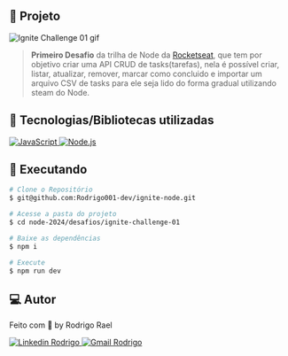 ## :page_with_curl: Projeto

![Ignite Challenge 01 gif](https://github.com/Rodrigo001-dev/ignite-node/blob/main/node-2024/desafios/ignite-challenge-01/.github/images/ignite-challenge-01.gif)

> <b>Primeiro Desafio</b> da trilha de Node da [Rocketseat](https://github.com/Rocketseat), que tem por objetivo criar uma API CRUD de tasks(tarefas), nela é possível criar, listar, atualizar, remover, marcar como concluido e importar um arquivo CSV de tasks para ele seja lido do forma gradual utilizando steam do Node.

## 🚀 Tecnologias/Bibliotecas utilizadas

<a href="https://www.javascript.com/" target="_blank"> <img src="https://img.shields.io/badge/-JavaScript-yellow?style=flat-square&logo=Javascript&logoColor=white" alt="JavaScript"> </a>
<a href="https://nodejs.org/en/" target="_blank"> <img src="https://img.shields.io/badge/-Node.js-32CD32?style=flat-square&logo=Node.js&logoColor=white" alt="Node.js"> </a>

## :construction_worker: Executando

```bash
# Clone o Repositório
$ git@github.com:Rodrigo001-dev/ignite-node.git
```

```bash
# Acesse a pasta do projeto
$ cd node-2024/desafios/ignite-challenge-01
```

```bash
# Baixe as dependências
$ npm i
```

```bash
# Execute
$ npm run dev
```

## 💻 Autor

Feito com 💜 by Rodrigo Rael

<a href="https://www.linkedin.com/in/rodrigo-rael-a7a4b51a9/" target="_blank"> <img src="https://img.shields.io/badge/-RodrigoRael-blue?style=flat-square&logo=Linkedin&logoColor=white&link=https" alt="Linkedin Rodrigo"> </a>
<a href="https://img.shields.io/badge/-rodrigorael53@gmail.com-c14438?style=flat-square&logo=Gmail&logoColor=white&link=mailto:rodrigorael53@gmail.com" target="_blank"> <img src="https://img.shields.io/badge/-rodrigorael53@gmail.com-c14438?style=flat-square&logo=Gmail&logoColor=white&link=mailto:rodrigorael53@gmail.com" alt="Gmail Rodrigo"> </a>
